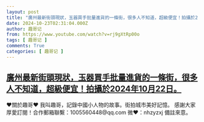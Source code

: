 ```yaml
---
layout: post
title: "廣州最新街頭現狀，玉器買手批量進貨的一條街，很多人不知道，超級便宜！拍攝於2024年10月22日。"
date: 2024-10-23T02:31:04.000Z
author: 趣哥记
from: https://www.youtube.com/watch?v=rj9gXtRp00o
tags: [ 趣哥记 ]
comments: True
categories: [ 趣哥记 ]
---
```

<!--1729650664000-->
[廣州最新街頭現狀，玉器買手批量進貨的一條街，很多人不知道，超級便宜！拍攝於2024年10月22日。](https://www.youtube.com/watch?v=rj9gXtRp00o)
------

<div>
♥關於趣哥♥  我叫趣哥，記錄中國小人物的故事。街拍城市美好記憶。  感謝大家厚愛訂閱！合作郵箱聯繫：1005560448@qq.com 微❤：nhzyzxj 備註來意。
</div>
